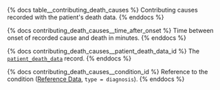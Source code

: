 {% docs table__contributing_death_causes %}
Contributing causes recorded with the patient's death data.
{% enddocs %}

{% docs contributing_death_causes__time_after_onset %}
Time between onset of recorded cause and death in minutes.
{% enddocs %}

{% docs contributing_death_causes__patient_death_data_id %}
The [`patient_death_data`](#!/source/source.tamanu.tamanu.patient_death_data) record.
{% enddocs %}

{% docs contributing_death_causes__condition_id %}
Reference to the condition ([Reference Data](#!/source/source.tamanu.tamanu.reference_data), `type = diagnosis`).
{% enddocs %}
